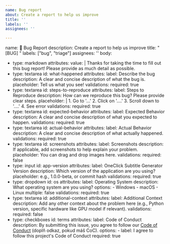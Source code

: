 ```yaml
---
name: Bug report
about: Create a report to help us improve
title: ''
labels: ''
assignees: ''

---
```


name: 🐛 Bug Report
description: Create a report to help us improve
title: "[BUG] <Brief description of bug>"
labels: ["bug", "triage"]
assignees: ''
body:
  - type: markdown
    attributes:
      value: |
        Thanks for taking the time to fill out this bug report! Please provide as much detail as possible.
  - type: textarea
    id: what-happened
    attributes:
      label: Describe the bug
      description: A clear and concise description of what the bug is.
      placeholder: Tell us what you see!
    validations:
      required: true
  - type: textarea
    id: steps-to-reproduce
    attributes:
      label: Steps to Reproduce
      description: How can we reproduce this bug? Please provide clear steps.
      placeholder: |
        1. Go to '...'
        2. Click on '....'
        3. Scroll down to '....'
        4. See error
    validations:
      required: true
  - type: textarea
    id: expected-behavior
    attributes:
      label: Expected Behavior
      description: A clear and concise description of what you expected to happen.
    validations:
      required: true
  - type: textarea
    id: actual-behavior
    attributes:
      label: Actual Behavior
      description: A clear and concise description of what actually happened.
    validations:
      required: true
  - type: textarea
    id: screenshots
    attributes:
      label: Screenshots
      description: If applicable, add screenshots to help explain your problem.
      placeholder: You can drag and drop images here.
    validations:
      required: false
  - type: input
    id: app-version
    attributes:
      label: OneClick Subtitle Generator Version
      description: Which version of the application are you using?
      placeholder: e.g., 1.0.0-beta, or commit hash
    validations:
      required: true
  - type: dropdown
    id: os
    attributes:
      label: Operating System
      description: What operating system are you using?
      options:
        - Windows
        - macOS
        - Linux
      multiple: false
    validations:
      required: true
  - type: textarea
    id: additional-context
    attributes:
      label: Additional Context
      description: Add any other context about the problem here (e.g., Python version, specific hardware like GPU model if relevant).
    validations:
      required: false
  - type: checkboxes
    id: terms
    attributes:
      label: Code of Conduct
      description: By submitting this issue, you agree to follow our [Code of Conduct](LINK_TO_CODE_OF_CONDUCT.md) (doplň odkaz, pokud máš CoC).
      options:
        - label: I agree to follow this project's Code of Conduct
          required: true
